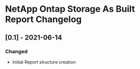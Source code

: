 # NetApp Ontap Storage As Built Report Changelog

## [0.1] - 2021-06-14
### Changed
- Initial Report structure creation